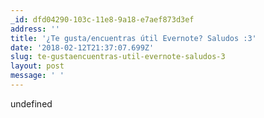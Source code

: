 ```yaml
---
_id: dfd04290-103c-11e8-9a18-e7aef873d3ef
address: ''
title: '¿Te gusta/encuentras útil Evernote? Saludos :3'
date: '2018-02-12T21:37:07.699Z'
slug: te-gustaencuentras-util-evernote-saludos-3
layout: post
message: ' '
---
```

undefined
